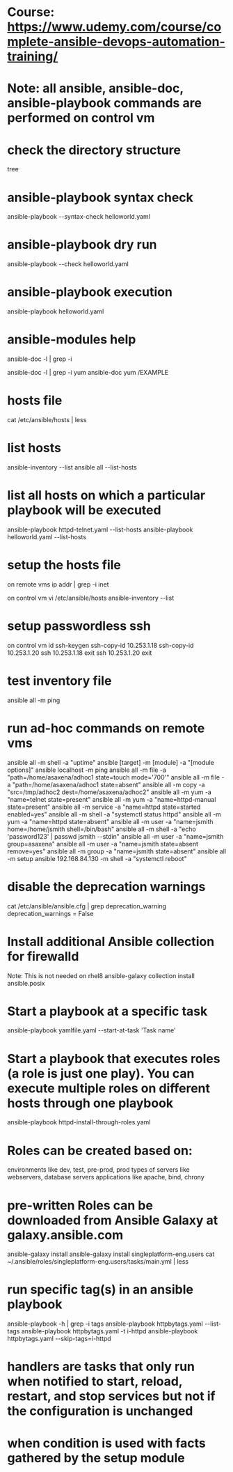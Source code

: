 # Course: https://www.udemy.com/course/complete-ansible-devops-automation-training/

# Note: all ansible, ansible-doc, ansible-playbook commands are performed on control vm

# check the directory structure
tree

# ansible-playbook syntax check
ansible-playbook --syntax-check helloworld.yaml

# ansible-playbook dry run
ansible-playbook --check helloworld.yaml

# ansible-playbook execution
ansible-playbook helloworld.yaml

# ansible-modules help
ansible-doc -l | grep -i <search word>
ansible-doc -l | grep -i yum
ansible-doc yum
/EXAMPLE

# hosts file
cat /etc/ansible/hosts | less

# list hosts
ansible-inventory --list
ansible all --list-hosts

# list all hosts on which a particular playbook will be executed
ansible-playbook httpd-telnet.yaml --list-hosts
ansible-playbook helloworld.yaml --list-hosts

# setup the hosts file
on remote vms
ip addr | grep -i inet

on control vm
vi /etc/ansible/hosts
	<add the ip address either separately or as a group>
ansible-inventory --list

# setup passwordless ssh
on control vm
id
ssh-keygen
ssh-copy-id 10.253.1.18
<provide the remote vms password>
ssh-copy-id 10.253.1.20
<provide the remote vms password>
ssh 10.253.1.18
	exit
ssh 10.253.1.20
	exit

# test inventory file
ansible all -m ping

# run ad-hoc commands on remote vms
ansible all -m shell -a "uptime"
ansible [target] -m [module] -a "[module options]"
ansible localhost -m ping
ansible all -m file -a "path=/home/asaxena/adhoc1 state=touch mode='700'"
ansible all -m file -a "path=/home/asaxena/adhoc1 state=absent"
ansible all -m copy -a "src=/tmp/adhoc2 dest=/home/asaxena/adhoc2"
ansible all -m yum -a "name=telnet state=present"
ansible all -m yum -a "name=httpd-manual state=present"
ansible all -m service -a "name=httpd state=started enabled=yes"
ansible all -m shell -a "systemctl status httpd"
ansible all -m yum -a "name=httpd state=absent"
ansible all -m user -a "name=jsmith home=/home/jsmith shell=/bin/bash"
ansible all -m shell -a "echo 'password123' | passwd jsmith --stdin"
ansible all -m user -a "name=jsmith group=asaxena"
ansible all -m user -a "name=jsmith state=absent remove=yes"
ansible all -m group -a "name=jsmith state=absent"
ansible all -m setup
ansible 192.168.84.130 -m shell -a "systemctl reboot"

# disable the deprecation warnings
cat /etc/ansible/ansible.cfg | grep deprecation_warning
	deprecation_warnings = False

# Install additional Ansible collection for firewalld
Note: This is not needed on rhel8
ansible-galaxy collection install ansible.posix

# Start a playbook at a specific task
ansible-playbook yamlfile.yaml --start-at-task 'Task name'

# Start a playbook that executes roles (a role is just one play). You can execute multiple roles on different hosts through one playbook
ansible-playbook httpd-install-through-roles.yaml

# Roles can be created based on:
environments like dev, test, pre-prod, prod
types of servers like webservers, database servers
applications like apache, bind, chrony

# pre-written Roles can be downloaded from Ansible Galaxy at galaxy.ansible.com
<just search for the role in search box>
ansible-galaxy install <role>
ansible-galaxy install singleplatform-eng.users
cat ~/.ansible/roles/singleplatform-eng.users/tasks/main.yml | less

# run specific tag(s) in an ansible playbook
ansible-playbook -h | grep -i tags
ansible-playbook httpbytags.yaml --list-tags
ansible-playbook httpbytags.yaml -t i-httpd
ansible-playbook httpbytags.yaml --skip-tags=i-httpd

# handlers are tasks that only run when notified to start, reload, restart, and stop services but not if the configuration is unchanged

# when condition is used with facts gathered by the setup module

